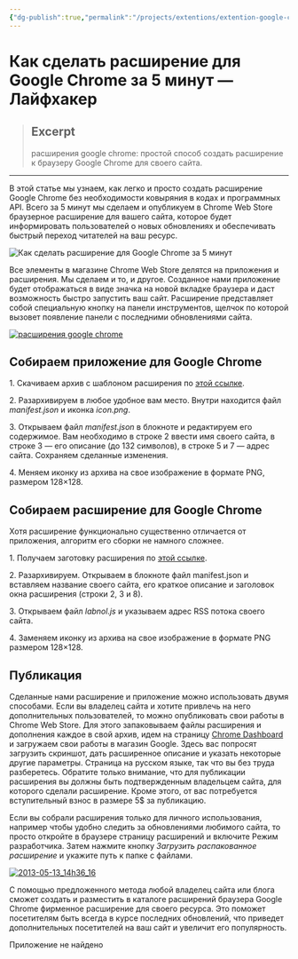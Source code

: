 ```yaml
---
{"dg-publish":true,"permalink":"/projects/extentions/extention-google-chrome-in-5-min/"}
---
```



# Как сделать расширение для Google Chrome за 5 минут — Лайфхакер

> ## Excerpt
> расширения google chrome: простой способ создать расширение к браузеру Google Chrome для своего сайта.

---
В этой статье мы узнаем, как легко и просто создать расширение Google Chrome без необходимости ковыряния в кодах и программных API. Всего за 5 минут мы сделаем и опубликуем в Chrome Web Store браузерное расширение для вашего сайта, которое будет информировать пользователей о новых обновлениях и обеспечивать быстрый переход читателей на ваш ресурс.

![Как сделать расширение для Google Chrome за 5&nbsp;минут](https://cdn.lifehacker.ru/wp-content/uploads/2013/05/2013-05-13_14h40_16-576x288.png)

Все элементы в магазине Chrome Web Store делятся на приложения и расширения. Мы сделаем и то, и другое. Созданное нами приложение будет отображаться в виде значка на новой вкладке браузера и даст возможность быстро запустить ваш сайт. Расширение представляет собой специальную кнопку на панели инструментов, щелчок по которой вызовет появление панели с последними обновлениями сайта.

[![расширения google chrome](https://cdn.lifehacker.ru/wp-content/uploads/2013/05/2013-05-13_15h15_15-520x313.png "расширения google chrome")](https://cdn.lifehacker.ru/wp-content/uploads/2013/05/2013-05-13_15h15_15.png)

## Собираем приложение для Google Chrome

1\. Скачиваем архив с шаблоном расширения по [этой ссылке](http://img.labnol.org/files/chrome/chrome-app.zip).

2\. Разархивируем в любое удобное вам место. Внутри находится файл _manifest.json_ и иконка _icon.png_.

3\. Открываем файл _manifest.json_ в блокноте и редактируем его содержимое. Вам необходимо в строке 2 ввести имя своего сайта, в строке 3 — его описание (до 132 символов), в строке 5 и 7 — адрес сайта. Сохраняем сделанные изменения.

4\. Меняем иконку из архива на свое изображение в формате PNG, размером 128×128.

## Собираем расширение для Google Chrome

Хотя расширение функционально существенно отличается от приложения, алгоритм его сборки не намного сложнее.

1\. Получаем заготовку расширения по [этой ссылке](http://img.labnol.org/files/chrome/chrome-extension.zip).

2\. Разархивируем. Открываем в блокноте файл manifest.json и вставляем название своего сайта, его краткое описание и заголовок окна расширения (строки 2, 3 и 8).

3\. Открываем файл _labnol.js_ и указываем адрес RSS потока своего сайта.

4\. Заменяем иконку из архива на свое изображение в формате PNG размером 128×128.

## Публикация

Сделанные нами расширение и приложение можно использовать двумя способами. Если вы владелец сайта и хотите привлечь на него дополнительных пользователей, то можно опубликовать свои работы в Chrome Web Store. Для этого запаковываем файлы расширения и дополнения каждое в свой архив, идем на страницу [Chrome Dashboard](https://chrome.google.com/webstore/developer/update) и загружаем свои работы в магазин Google. Здесь вас попросят загрузить скриншот, дать расширенное описание и указать некоторые другие параметры. Страница на русском языке, так что вы без труда разберетесь. Обратите только внимание, что для публикации расширения вы должны быть подтвержденным владельцем сайта, для которого сделали расширение. Кроме этого, от вас потребуется вступительный взнос в размере 5$ за публикацию.

Если вы собрали расширения только для личного использования, например чтобы удобно следить за обновлениями любимого сайта, то просто откройте в браузере страницу расширений и включите Режим разработчика. Затем нажмите кнопку _Загрузить распакованное расширение_ и укажите путь к папке с файлами.

[![2013-05-13_14h36_16](https://cdn.lifehacker.ru/wp-content/uploads/2013/05/2013-05-13_14h36_16-520x267.png)](https://cdn.lifehacker.ru/wp-content/uploads/2013/05/2013-05-13_14h36_16.png)

С помощью предложенного метода любой владелец сайта или блога сможет создать и разместить в каталоге расширений браузера Google Chrome фирменное расширение для своего ресурса. Это поможет посетителям быть всегда в курсе последних обновлений, что приведет дополнительных посетителей на ваш сайт и увеличит его популярность.

Приложение не найдено
